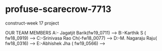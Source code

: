 # profuse-scarecrow-7713

construct-week 17 project

OUR TEAM MEMBERS
A:- Jagatjit Barik(fw19_0711) -->
B:-Karthik S ( fw18_0919) -->
C:-Srinivasa Rao Ch(-fw18_0077) -->
D:-M. Nagaraju Raju( fw18_0316) -->
E:-Abhishek Jha ( fw19_0566) -->
